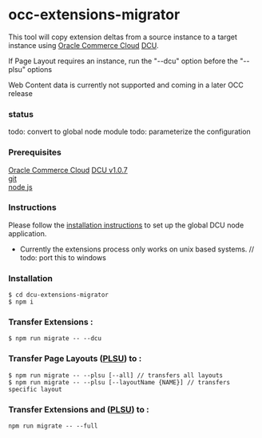 # occ-extensions-migrator

This tool will copy extension deltas from a source instance to a target instance
using [Oracle Commerce Cloud](https://cloud.oracle.com/en_US/commerce-cloud "Oracle Commerce Cloud") [DCU](https://docs.oracle.com/cd/E97801_01/Cloud.18C/ExtendingCC/html/s4305usethedesigncodeutility01.htm "Use the Design Code Utility").

If Page Layout requires an instance, run the "--dcu" option before the "--plsu" options

Web Content data is currently not supported and coming in a later OCC release

### status
todo:  convert to global node module
todo:  parameterize the configuration


### Prerequisites
[Oracle Commerce Cloud](https://cloud.oracle.com/en_US/commerce-cloud "Oracle Commerce Cloud") [DCU v1.0.7](https://docs.oracle.com/cd/E97801_01/Cloud.18C/ExtendingCC/html/s4305usethedesigncodeutility01.html "Use the Design Code Utility")  
[git](https://git-scm.com/downloads "download git")  
[node js](https://nodejs.org/en/ "Node JS")


### Instructions
Please follow the [installation instructions](https://docs.oracle.com/cd/E97801_01/Cloud.18C/ExtendingCC/html/s4305downloadandinstallthedesigncodeu01.html "install Design and Code Utility") to set up the global DCU node application.
* Currently the extensions process only works on unix based systems.
// todo: port this to windows


### Installation
```
$ cd dcu-extensions-migrator
$ npm i
```

### Transfer Extensions :
```
$ npm run migrate -- --dcu
```

### Transfer Page Layouts ([PLSU](https://docs.oracle.com/cd/E97801_01/Cloud.18C/ExtendingCC/html/s4305usetheplsuutility01.html "Page Layout Synchronization Utility")) to :
```
$ npm run migrate -- --plsu [--all] // transfers all layouts
$ npm run migrate -- --plsu [--layoutName {NAME}] // transfers specific layout
```

### Transfer Extensions and ([PLSU](https://docs.oracle.com/cd/E97801_01/Cloud.18C/ExtendingCC/html/s4305usetheplsuutility01.html "Page Layout Synchronization Utility")) to :
```
npm run migrate -- --full
```
